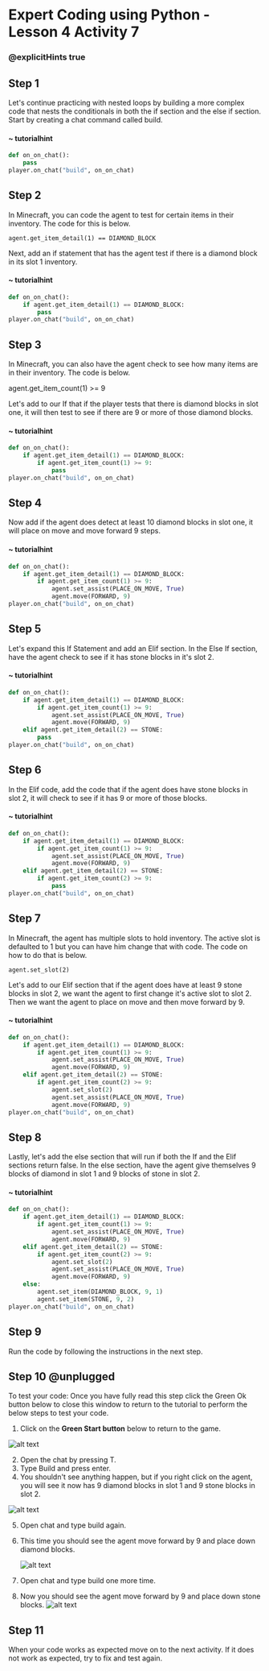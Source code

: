 # Expert Coding using Python - Lesson 4 Activity 7
### @explicitHints true

## Step 1

Let's continue practicing with nested loops by building a  more complex code that nests the conditionals in both the if section and the else if section.  
Start by creating a chat command called build. 

#### ~ tutorialhint
```python 
def on_on_chat():
    pass
player.on_chat("build", on_on_chat)
```

## Step 2

In Minecraft, you can code the agent to test for certain items in their inventory.  The code for this is below. 

    agent.get_item_detail(1) == DIAMOND_BLOCK


Next, add an if statement that has the agent test if there is a diamond block in its slot 1 inventory.



#### ~ tutorialhint
```python 
def on_on_chat():
    if agent.get_item_detail(1) == DIAMOND_BLOCK:
        pass
player.on_chat("build", on_on_chat)
```

## Step 3

In Minecraft, you can also have the agent check to see how many items are in their inventory.  The code is below. 

 agent.get_item_count(1) >= 9

Let's add to our If that if the player tests that there is diamond blocks in slot one, it will then test to see if there are 9 or more of those diamond blocks. 

#### ~ tutorialhint
```python 
def on_on_chat():
    if agent.get_item_detail(1) == DIAMOND_BLOCK:
        if agent.get_item_count(1) >= 9:
            pass
player.on_chat("build", on_on_chat)

```

## Step 4

Now add if the agent does detect at least 10 diamond blocks in slot one, it will place on move and move forward 9 steps.  

#### ~ tutorialhint
```python 
def on_on_chat():
    if agent.get_item_detail(1) == DIAMOND_BLOCK:
        if agent.get_item_count(1) >= 9:
            agent.set_assist(PLACE_ON_MOVE, True)
            agent.move(FORWARD, 9)
player.on_chat("build", on_on_chat)

```

## Step 5

Let's expand this If Statement and add an Elif section.  In the Else If section, have the agent check to see if it has stone blocks in it's slot 2.  

#### ~ tutorialhint
```python 
def on_on_chat():
    if agent.get_item_detail(1) == DIAMOND_BLOCK:
        if agent.get_item_count(1) >= 9:
            agent.set_assist(PLACE_ON_MOVE, True)
            agent.move(FORWARD, 9)
    elif agent.get_item_detail(2) == STONE:
        pass
player.on_chat("build", on_on_chat)
```

## Step 6

In the Elif code, add the code that if the agent does have stone blocks in slot 2, it will check to see if it has 9 or more of those blocks.  

#### ~ tutorialhint
```python 
def on_on_chat():
    if agent.get_item_detail(1) == DIAMOND_BLOCK:
        if agent.get_item_count(1) >= 9:
            agent.set_assist(PLACE_ON_MOVE, True)
            agent.move(FORWARD, 9)
    elif agent.get_item_detail(2) == STONE:
        if agent.get_item_count(2) >= 9:
            pass
player.on_chat("build", on_on_chat)

```

## Step 7

In Minecraft, the agent has multiple slots to hold inventory.  The active slot is defaulted to 1 but you can have him change that with code. The code on how to do that is below. 

    agent.set_slot(2)

Let's add to our Elif section that if the agent does have at least 9 stone blocks in slot 2, we want the agent to first change it's active slot to slot 2.  Then we want the agent to place on move and then move forward by 9. 

#### ~ tutorialhint
```python 
def on_on_chat():
    if agent.get_item_detail(1) == DIAMOND_BLOCK:
        if agent.get_item_count(1) >= 9:
            agent.set_assist(PLACE_ON_MOVE, True)
            agent.move(FORWARD, 9)
    elif agent.get_item_detail(2) == STONE:
        if agent.get_item_count(2) >= 9:
            agent.set_slot(2)
            agent.set_assist(PLACE_ON_MOVE, True)
            agent.move(FORWARD, 9)
player.on_chat("build", on_on_chat)

```

## Step 8

Lastly, let's add the else section that will run if both the If and the Elif sections return false. 
In the else section, have the agent give themselves 9 blocks of diamond in slot 1 and 9 blocks of stone in slot 2. 


#### ~ tutorialhint
```python 
def on_on_chat():
    if agent.get_item_detail(1) == DIAMOND_BLOCK:
        if agent.get_item_count(1) >= 9:
            agent.set_assist(PLACE_ON_MOVE, True)
            agent.move(FORWARD, 9)
    elif agent.get_item_detail(2) == STONE:
        if agent.get_item_count(2) >= 9:
            agent.set_slot(2)
            agent.set_assist(PLACE_ON_MOVE, True)
            agent.move(FORWARD, 9)
    else:
        agent.set_item(DIAMOND_BLOCK, 9, 1)
        agent.set_item(STONE, 9, 2)
player.on_chat("build", on_on_chat)

```

## Step 9
Run the code by following the instructions in the next step.


## Step 10 @unplugged

To test your code:
Once you have fully read this step click the Green Ok button below to close this window to return to the tutorial to perform the below steps to test your code.

1. Click on the **Green Start button** below to return to the game.

  

![alt text](https://expertjs.codingcredentials.com/Lesson1/1.1/1.JPG?raw=true  "Start")

2.  Open the chat by pressing T. 
3. Type Build and press enter. 
4. You shouldn't see anything happen, but if you right click on the agent, you will see it now has 9 diamond blocks in slot 1 and 9 stone blocks in slot 2. 
   
![alt text](https://expertjs.codingcredentials.com/Lesson4/4.3/4.3.1d.png?raw=true  "code")

5. Open chat and type build again. 
6. This time you should see the agent move forward by 9 and place down diamond blocks. 
   
   ![alt text](https://expertjs.codingcredentials.com/Lesson4/4.3/4.3.1e.png?raw=true  "code")

7. Open chat and type build one more time. 
8. Now you should see the agent move forward by 9 and place down stone blocks. 
 ![alt text](https://expertjs.codingcredentials.com/Lesson4/4.3/4.3.1f.png?raw=true  "code")

## Step 11

When your code works as expected move on to the next activity.
If it does not work as expected, try to fix and test again.